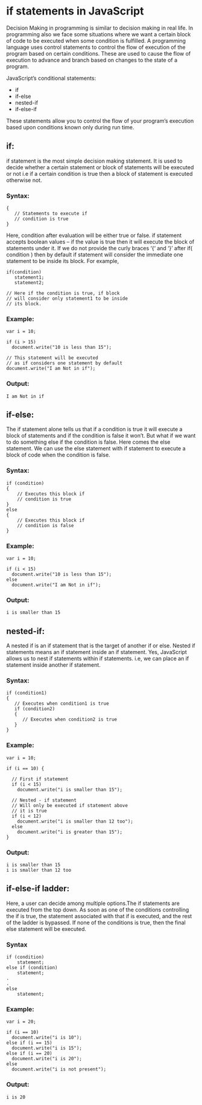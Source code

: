 # if statements in JavaScript
Decision Making in programming is similar to decision making in real life. In programming also we face some situations where we want a certain block of code to be executed when some condition is fulfilled.
A programming language uses control statements to control the flow of execution of the program based on certain conditions. These are used to cause the flow of execution to advance and branch based on changes to the state of a program.

JavaScript’s conditional statements:

- if
- if-else
- nested-if
- if-else-if

These statements allow you to control the flow of your program’s execution based upon conditions known only during run time.

## if: 
if statement is the most simple decision making statement. It is used to decide whether a certain statement or block of statements will be executed or not i.e if a certain condition is true then a block of statement is executed otherwise not.
### Syntax:
```if(condition) 
{
   // Statements to execute if
   // condition is true
}
```
Here, condition after evaluation will be either true or false. if statement accepts boolean values – if the value is true then it will execute the block of statements under it.
If we do not provide the curly braces ‘{‘ and ‘}’ after if( condition ) then by default if statement will consider the immediate one statement to be inside its block. For example,

```
if(condition)
   statement1;
   statement2;

// Here if the condition is true, if block 
// will consider only statement1 to be inside 
// its block.
```
### Example:
```
var i = 10; 
  
if (i > 15) 
  document.write("10 is less than 15"); 
  
// This statement will be executed 
// as if considers one statement by default 
document.write("I am Not in if"); 
```

### Output:
```
I am Not in if
```
## if-else:
The if statement alone tells us that if a condition is true it will execute a block of statements and if the condition is false it won’t. But what if we want to do something else if the condition is false. Here comes the else statement. We can use the else statement with if statement to execute a block of code when the condition is false.
### Syntax:
```
if (condition)
{
    // Executes this block if
    // condition is true
}
else
{
    // Executes this block if
    // condition is false
}
```
### Example:  
```
var i = 10; 
  
if (i < 15) 
  document.write("10 is less than 15"); 
else
  document.write("I am Not in if");
```
### Output:
```
i is smaller than 15
```
## nested-if: 
A nested if is an if statement that is the target of another if or else. Nested if statements means an if statement inside an if statement. Yes, JavaScript allows us to nest if statements within if statements. i.e, we can place an if statement inside another if statement.
### Syntax:
```
if (condition1) 
{
   // Executes when condition1 is true
   if (condition2) 
   {
      // Executes when condition2 is true
   }
}
```
### Example:
```
var i = 10; 
  
if (i == 10) { 
  
  // First if statement 
  if (i < 15) 
    document.write("i is smaller than 15"); 
  
  // Nested - if statement 
  // Will only be executed if statement above 
  // it is true 
  if (i < 12) 
    document.write("i is smaller than 12 too"); 
  else
    document.write("i is greater than 15"); 
} 
```
### Output:
```
i is smaller than 15
i is smaller than 12 too
```
## if-else-if ladder: 
Here, a user can decide among multiple options.The if statements are executed from the top down. As soon as one of the conditions controlling the if is true, the statement associated with that if is executed, and the rest of the ladder is bypassed. If none of the conditions is true, then the final else statement will be executed.
### Syntax
```
if (condition)
    statement;
else if (condition)
    statement;
.
.
else
    statement;
```
### Example:
```
var i = 20; 
  
if (i == 10) 
  document.write("i is 10"); 
else if (i == 15) 
  document.write("i is 15"); 
else if (i == 20) 
  document.write("i is 20"); 
else
  document.write("i is not present"); 
```
### Output:
```
i is 20
```
